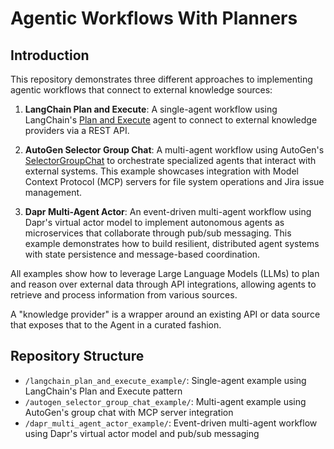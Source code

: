 # Agentic Workflows With Planners

## Introduction

This repository demonstrates three different approaches to implementing agentic workflows that connect to external knowledge sources:

1. **LangChain Plan and Execute**: A single-agent workflow using LangChain's [Plan and Execute](https://github.com/langchain-ai/langchain/blob/4852ab8d0a756700c2b2645baa53498ddde04040/cookbook/plan_and_execute_agent.ipynb) agent to connect to external knowledge providers via a REST API.

2. **AutoGen Selector Group Chat**: A multi-agent workflow using AutoGen's [SelectorGroupChat](https://microsoft.github.io/autogen/stable//user-guide/agentchat-user-guide/selector-group-chat.html) to orchestrate specialized agents that interact with external systems. This example showcases integration with Model Context Protocol (MCP) servers for file system operations and Jira issue management.

3. **Dapr Multi-Agent Actor**: An event-driven multi-agent workflow using Dapr's virtual actor model to implement autonomous agents as microservices that collaborate through pub/sub messaging. This example demonstrates how to build resilient, distributed agent systems with state persistence and message-based coordination.

All examples show how to leverage Large Language Models (LLMs) to plan and reason over external data through API integrations, allowing agents to retrieve and process information from various sources.

A "knowledge provider" is a wrapper around an existing API or data source that exposes that to the Agent in a curated fashion.

## Repository Structure

- `/langchain_plan_and_execute_example/`: Single-agent example using LangChain's Plan and Execute pattern
- `/autogen_selector_group_chat_example/`: Multi-agent example using AutoGen's group chat with MCP server integration
- `/dapr_multi_agent_actor_example/`: Event-driven multi-agent workflow using Dapr's virtual actor model and pub/sub messaging
